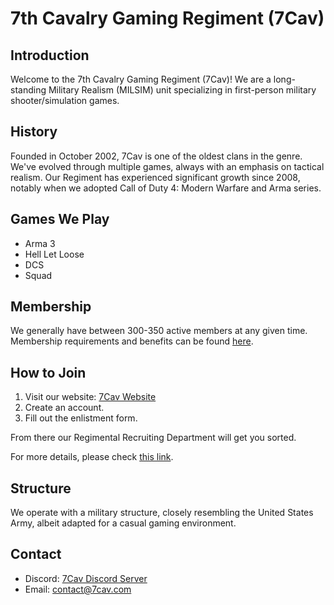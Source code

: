 # 7th Cavalry Gaming Regiment (7Cav)

## Introduction

Welcome to the 7th Cavalry Gaming Regiment (7Cav)! We are a long-standing Military Realism (MILSIM) unit specializing in first-person military shooter/simulation games.

## History

Founded in October 2002, 7Cav is one of the oldest clans in the genre. We've evolved through multiple games, always with an emphasis on tactical realism. Our Regiment has experienced significant growth since 2008, notably when we adopted Call of Duty 4: Modern Warfare and Arma series.

## Games We Play

- Arma 3
- Hell Let Loose
- DCS
- Squad

## Membership

We generally have between 300-350 active members at any given time. Membership requirements and benefits can be found [here](https://wiki.7cav.us/wiki/About_Us).

## How to Join

1. Visit our website: [7Cav Website](https://7cav.us)
2. Create an account.
3. Fill out the enlistment form.

From there our Regimental Recruiting Department will get you sorted.

For more details, please check [this link](https://wiki.7cav.us/wiki/New_Trooper_Guide).

## Structure

We operate with a military structure, closely resembling the United States Army, albeit adapted for a casual gaming environment.

## Contact

- Discord: [7Cav Discord Server](https://discord.7cav.us)
- Email: [contact@7cav.com](mailto:contact@7cav.com)
